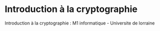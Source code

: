 # Introduction à la cryptographie

Introduction à la cryptographie : M1 informatique - Universite de lorraine

